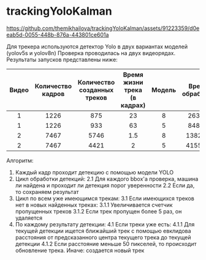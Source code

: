 ﻿# trackingYoloKalman



https://github.com/themikhailova/trackingYoloKalman/assets/91223359/d0eeab5d-0055-448b-876a-443801ce601a


Для трекера используются детектор Yolo в двух вариантах моделей (yolov5s и yolov8n)
Проверка проводилась на двух видеорядах. Результаты запусков представлены ниже:

|     Видео      | Количество кадров | Количество созданных треков  | Время жизни трека (в кадрах) | Модель | Время обработки | Среднее fps |
|     :---:      |       :---:       |             :---:            |             :---:            |  :---: |      :---:      |    :---:    |
|       1        |        1226       |              875             |               23             |    8   |      263.94     |    4.65     |
|       1        |        1226       |              933             |               63             |    5   |      848.37     |    1.45     |
|       2        |        7467       |              5746            |              1.5             |    8   |      1382.75    |    5.40     |
|       2        |        7467       |              4421            |                2             |    5   |      4155.52    |    1.80     |


Алгоритм:
1. Каждый кадр проходит детекцию с помощью модели YOLO
2. Цикл обработки детекций:
   2.1 Для каждого bbox'а проверка, машина ли найдена и проходит ли детекция порог уверенности
   2.2 Если да, то сохраняем результат
3. Цикл по всем уже имеющимся трекам:
   3.1 Если имеющихся треков нет в новых найденных треках:
     3.1.1 Увеличивается счетчик пропущенных треков
     3.1.2 Если трек пропущен более 5 раз, он удаляется
4. По каждому результату детекции:
   4.1 Если треки уже есть:
     4.1.1 Для текущей детекции ищется ближайший трек с помощью евклидова расстояния от предсказанного центра текущего трека до текущей детекции
     4.1.2 Если расстояние меньше 50 пикселей, то происходит обновление трека. Иначе: создается новый трек

